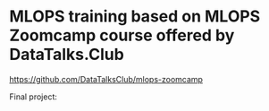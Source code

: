 # MLOPS training based on MLOPS Zoomcamp course offered by DataTalks.Club
https://github.com/DataTalksClub/mlops-zoomcamp

Final project:



